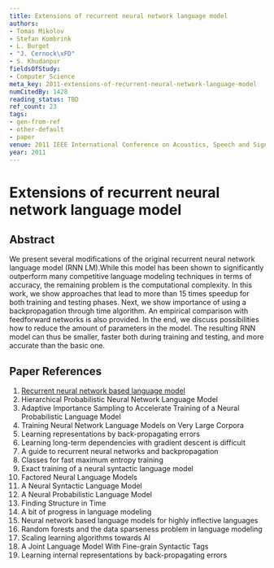 ```yaml
---
title: Extensions of recurrent neural network language model
authors:
- Tomas Mikolov
- Stefan Kombrink
- L. Burget
- "J. Cernock\xFD"
- S. Khudanpur
fieldsOfStudy:
- Computer Science
meta_key: 2011-extensions-of-recurrent-neural-network-language-model
numCitedBy: 1428
reading_status: TBD
ref_count: 23
tags:
- gen-from-ref
- other-default
- paper
venue: 2011 IEEE International Conference on Acoustics, Speech and Signal Processing (ICASSP)
year: 2011
---
```


# Extensions of recurrent neural network language model

## Abstract

We present several modifications of the original recurrent neural network language model (RNN LM).While this model has been shown to significantly outperform many competitive language modeling techniques in terms of accuracy, the remaining problem is the computational complexity. In this work, we show approaches that lead to more than 15 times speedup for both training and testing phases. Next, we show importance of using a backpropagation through time algorithm. An empirical comparison with feedforward networks is also provided. In the end, we discuss possibilities how to reduce the amount of parameters in the model. The resulting RNN model can thus be smaller, faster both during training and testing, and more accurate than the basic one.

## Paper References

1. [Recurrent neural network based language model](2010-recurrent-neural-network-based-language-model)
2. Hierarchical Probabilistic Neural Network Language Model
3. Adaptive Importance Sampling to Accelerate Training of a Neural Probabilistic Language Model
4. Training Neural Network Language Models on Very Large Corpora
5. Learning representations by back-propagating errors
6. Learning long-term dependencies with gradient descent is difficult
7. A guide to recurrent neural networks and backpropagation
8. Classes for fast maximum entropy training
9. Exact training of a neural syntactic language model
10. Factored Neural Language Models
11. A Neural Syntactic Language Model
12. A Neural Probabilistic Language Model
13. Finding Structure in Time
14. A bit of progress in language modeling
15. Neural network based language models for highly inflective languages
16. Random forests and the data sparseness problem in language modeling
17. Scaling learning algorithms towards AI
18. A Joint Language Model With Fine-grain Syntactic Tags
19. Learning internal representations by back-propagating errors
